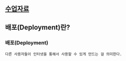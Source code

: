 ## [수업자료](https://jscode.notion.site/a296752baf914e8ab95a1782a64800c2)

## 배포(Deployment)란?

### 배포(Deployment)
	다른 사용자들이 인터넷을 통해서 사용할 수 있게 만드는 걸 의미한다.
